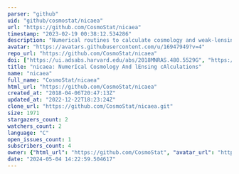 ```yaml
---
parser: "github"
uid: "github/cosmostat/nicaea"
url: "https://github.com/CosmoStat/nicaea"
timestamp: "2023-02-19 00:38:12.534286"
description: "Numerical routines to calculate cosmology and weak-lensing quantities."
avatar: "https://avatars.githubusercontent.com/u/16947949?v=4"
repo_url: "https://github.com/CosmoStat/nicaea"
doi: ["https://ui.adsabs.harvard.edu/abs/2018MNRAS.480.5529G", "https://ui.adsabs.harvard.edu/abs/2023ascl.soft02001K/abstract"]
title: "nicaea: NumerIcal Cosmology And lEnsing cAlculations"
name: "nicaea"
full_name: "CosmoStat/nicaea"
html_url: "https://github.com/CosmoStat/nicaea"
created_at: "2018-04-06T20:47:13Z"
updated_at: "2022-12-22T18:23:24Z"
clone_url: "https://github.com/CosmoStat/nicaea.git"
size: 1971
stargazers_count: 2
watchers_count: 2
language: "C"
open_issues_count: 1
subscribers_count: 4
owner: {"html_url": "https://github.com/CosmoStat", "avatar_url": "https://avatars.githubusercontent.com/u/16947949?v=4", "login": "CosmoStat", "type": "Organization"}
date: "2024-05-04 14:22:59.504617"
---
```

